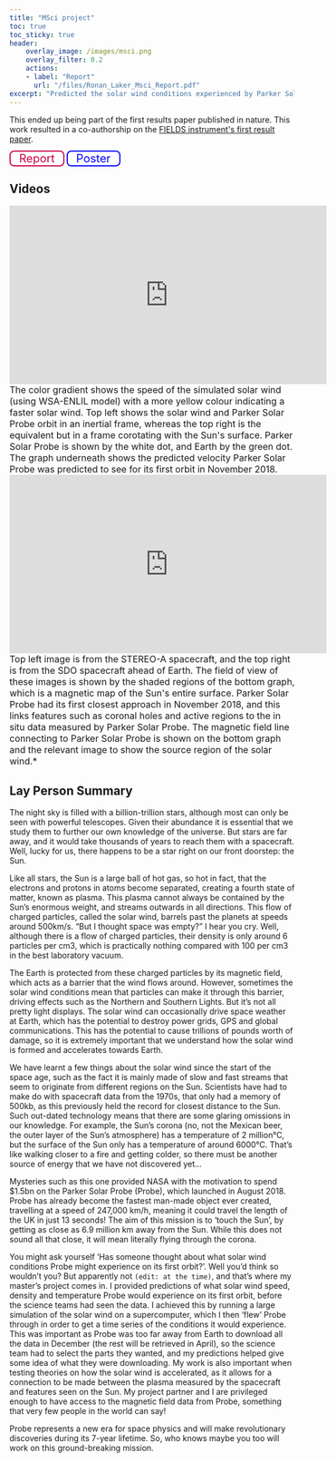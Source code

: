 ```yaml
---
title: "MSci project"
toc: true
toc_sticky: true
header:
    overlay_image: /images/msci.png
    overlay_filter: 0.2
    actions:
    - label: "Report"
      url: "/files/Ronan_Laker_Msci_Report.pdf"
excerpt: "Predicted the solar wind conditions experienced by Parker Solar Probe on its first encounter with the Sun"
---
```




This ended up being part of the first results paper published in nature. This work resulted in a co-authorship on the [FIELDS instrument's first result paper](https://www.nature.com/articles/s41586-019-1818-7).

<style> 
.custombutton,
.custombutton:visited{
    border-radius: 8px;
    font-size: 20px;
    margin-bottom:5px;
    padding-top:0px;
    padding-bottom:0px;
    padding-left:15px;
    padding-right:15px;
    height: 4em;
    border: 2px solid black;
    color: black;
    text-decoration: none;
    text-align: center;  
}

.custombutton:hover {
    background-color: black;
    color: white;
    text-decoration: none;
}

.buttonpdf,
.buttonpdf:visited {
    background-color: white; 
    color: #c90241; 
    border: 2px solid #c90241;
}

.buttonpdf:hover {
    background-color: #c90241;
    color: white;
}

.buttonposter,
.buttonposter:visited {
    background-color: white; 
    color: blue;
    border: 2px solid  blue;
}

.buttonposter:hover {
    background-color: blue;
    color: white;
}
</style>


<a class="custombutton buttonpdf" href="/files/Ronan_Laker_Msci_Report.pdf" target="_blank" rel="noopener noreferrer" >Report</a> <a class="custombutton buttonposter" href="/files/Ronan_Laker_Tom_Woolley_Poster.pdf" target="_blank" rel="noopener noreferrer" >Poster</a>


## Videos

<iframe width="560" height="315" src="https://www.youtube.com/embed/GgJgghScZCc" frameborder="0" allow="accelerometer; autoplay; clipboard-write; encrypted-media; gyroscope; picture-in-picture" allowfullscreen></iframe>

<span style="font-size:16px;">
    The color gradient shows the speed of the simulated solar wind (using WSA-ENLIL model) with a more yellow colour indicating a faster solar wind. Top left shows the solar wind and Parker Solar Probe orbit in an inertial frame, whereas the top right is the equivalent but in a frame corotating with the Sun's surface. Parker Solar Probe is shown by the white dot, and Earth by the green dot. The graph underneath shows the predicted velocity Parker Solar Probe was predicted to see for its first orbit in November 2018.
</span>

<iframe width="560" height="315" src="https://www.youtube.com/embed/G5ERYXIiIp8" frameborder="0" allow="accelerometer; autoplay; clipboard-write; encrypted-media; gyroscope; picture-in-picture" allowfullscreen></iframe>

<span style="font-size:16px">
    Top left image is from the STEREO-A spacecraft, and the top right is from the SDO spacecraft ahead of Earth. The field of view of these images is shown by the shaded regions of the bottom graph, which is a magnetic map of the Sun's entire surface. Parker Solar Probe had its first closest approach in November 2018, and this links features such as coronal holes and active regions to the in situ data measured by Parker Solar Probe. The magnetic field line connecting to Parker Solar Probe is shown on the bottom graph and the relevant image to show the source region of the solar wind.*
</span>

<a name="summary"></a>
## Lay Person Summary

The night sky is filled with a billion-trillion stars, although most can only be seen with powerful telescopes. Given their abundance it is essential that we study them to further our own knowledge of the universe. But stars are far away, and it would take thousands of years to reach them with a spacecraft. Well, lucky for us, there happens to be a star right on our front doorstep: the Sun.

Like all stars, the Sun is a large ball of hot gas, so hot in fact, that the electrons and protons in atoms become separated, creating a fourth state of matter, known as plasma. This plasma cannot always be contained by the Sun’s enormous weight, and streams outwards in all directions. This flow of charged particles, called the solar wind, barrels past the planets at speeds around 500km/s. “But I thought space was empty?” I hear you cry. Well, although there is a flow of charged particles, their density is only around 6 particles per cm3, which is practically nothing compared with 100 per cm3 in the best laboratory vacuum.

The Earth is protected from these charged particles by its magnetic field, which acts as a barrier that the wind flows around. However, sometimes the solar wind conditions mean that particles can make it through this barrier, driving effects such as the Northern and Southern Lights. But it’s not all pretty light displays. The solar wind can occasionally drive space weather at Earth, which has the potential to destroy power grids, GPS and global communications. This has the potential to cause trillions of pounds worth of damage, so it is extremely important that we understand how the solar wind is formed and accelerates towards Earth.

We have learnt a few things about the solar wind since the start of the space age, such as the fact it is mainly made of slow and fast streams that seem to originate from different regions on the Sun. Scientists have had to make do with spacecraft data from the 1970s, that only had a memory of 500kb, as this previously held the record for closest distance to the Sun. Such out-dated technology means that there are some glaring omissions in our knowledge. For example, the Sun’s corona (no, not the Mexican beer, the outer layer of the Sun’s atmosphere) has a temperature of 2 million°C, but the surface of the Sun only has a temperature of around 6000°C. That’s like walking closer to a fire and getting colder, so there must be another source of energy that we have not discovered yet…

Mysteries such as this one provided NASA with the motivation to spend $1.5bn on the Parker Solar Probe (Probe), which launched in August 2018. Probe has already become the fastest man-made object ever created, travelling at a speed of 247,000 km/h, meaning it could travel the length of the UK in just 13 seconds! The aim of this mission is to ‘touch the Sun’, by getting as close as 6.9 million km away from the Sun. While this does not sound all that close, it will mean literally flying through the corona.

You might ask yourself ‘Has someone thought about what solar wind conditions Probe might experience on its first orbit?’. Well you’d think so wouldn’t you? But apparently not `(edit: at the time)`, and that’s where my master’s project comes in. I provided predictions of what solar wind speed, density and temperature Probe would experience on its first orbit, before the science teams had seen the data. I achieved this by running a large simulation of the solar wind on a supercomputer, which I then ‘flew’ Probe through in order to get a time series of the conditions it would experience. This was important as Probe was too far away from Earth to download all the data in December (the rest will be retrieved in April), so the science team had to select the parts they wanted, and my predictions helped give some idea of what they were downloading. My work is also important when testing theories on how the solar wind is accelerated, as it allows for a connection to be made between the plasma measured by the spacecraft and features seen on the Sun. My project partner and I are privileged enough to have access to the magnetic field data from Probe, something that very few people in the world can say!

Probe represents a new era for space physics and will make revolutionary discoveries during its 7-year lifetime. So, who knows maybe you too will work on this ground-breaking mission.
